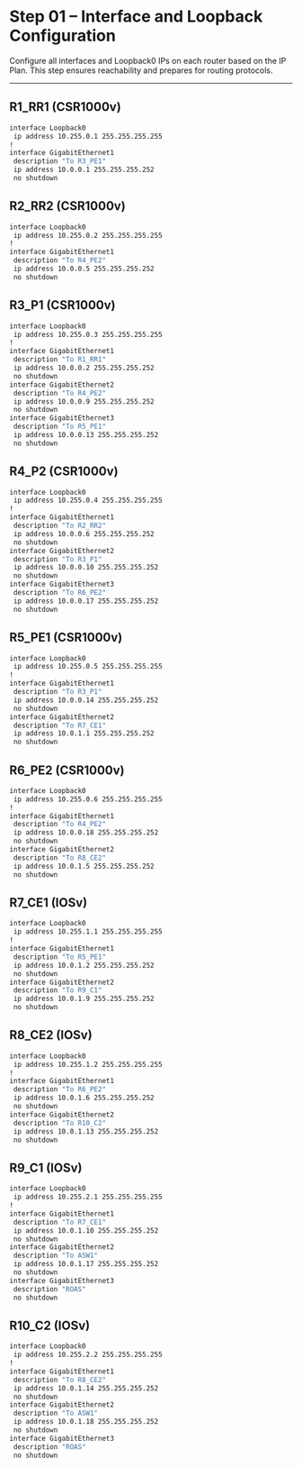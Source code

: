 # Step 01 – Interface and Loopback Configuration

Configure all interfaces and Loopback0 IPs on each router based on the IP Plan.
This step ensures reachability and prepares for routing protocols.

---

## R1_RR1 (CSR1000v)

```bash
interface Loopback0
 ip address 10.255.0.1 255.255.255.255
!
interface GigabitEthernet1
 description "To R3_PE1"
 ip address 10.0.0.1 255.255.255.252
 no shutdown
```

## R2_RR2 (CSR1000v)

```bash
interface Loopback0
 ip address 10.255.0.2 255.255.255.255
!
interface GigabitEthernet1
 description "To R4_PE2"
 ip address 10.0.0.5 255.255.255.252
 no shutdown
```

## R3_P1 (CSR1000v)

```bash
interface Loopback0
 ip address 10.255.0.3 255.255.255.255
!
interface GigabitEthernet1
 description "To R1_RR1"
 ip address 10.0.0.2 255.255.255.252
 no shutdown
interface GigabitEthernet2
 description "To R4_PE2"
 ip address 10.0.0.9 255.255.255.252
 no shutdown
interface GigabitEthernet3
 description "To R5_PE1"
 ip address 10.0.0.13 255.255.255.252
 no shutdown
```

## R4_P2 (CSR1000v)

```bash
interface Loopback0
 ip address 10.255.0.4 255.255.255.255
!
interface GigabitEthernet1
 description "To R2_RR2"
 ip address 10.0.0.6 255.255.255.252
 no shutdown
interface GigabitEthernet2
 description "To R3_P1"
 ip address 10.0.0.10 255.255.255.252
 no shutdown
interface GigabitEthernet3
 description "To R6_PE2"
 ip address 10.0.0.17 255.255.255.252
 no shutdown
```

## R5_PE1 (CSR1000v)

```bash
interface Loopback0
 ip address 10.255.0.5 255.255.255.255
!
interface GigabitEthernet1
 description "To R3_P1"
 ip address 10.0.0.14 255.255.255.252
 no shutdown
interface GigabitEthernet2
 description "To R7_CE1"
 ip address 10.0.1.1 255.255.255.252
 no shutdown
```

## R6_PE2 (CSR1000v)

```bash
interface Loopback0
 ip address 10.255.0.6 255.255.255.255
!
interface GigabitEthernet1
 description "To R4_PE2"
 ip address 10.0.0.18 255.255.255.252
 no shutdown
interface GigabitEthernet2
 description "To R8_CE2"
 ip address 10.0.1.5 255.255.255.252
 no shutdown
```

## R7_CE1 (IOSv)

```bash
interface Loopback0
 ip address 10.255.1.1 255.255.255.255
!
interface GigabitEthernet1
 description "To R5_PE1"
 ip address 10.0.1.2 255.255.255.252
 no shutdown
interface GigabitEthernet2
 description "To R9_C1"
 ip address 10.0.1.9 255.255.255.252
 no shutdown
```

## R8_CE2 (IOSv)

```bash
interface Loopback0
 ip address 10.255.1.2 255.255.255.255
!
interface GigabitEthernet1
 description "To R6_PE2"
 ip address 10.0.1.6 255.255.255.252
 no shutdown
interface GigabitEthernet2
 description "To R10_C2"
 ip address 10.0.1.13 255.255.255.252
 no shutdown
```

## R9_C1 (IOSv)

```bash
interface Loopback0
 ip address 10.255.2.1 255.255.255.255
!
interface GigabitEthernet1
 description "To R7_CE1"
 ip address 10.0.1.10 255.255.255.252
 no shutdown
interface GigabitEthernet2
 description "To ASW1"
 ip address 10.0.1.17 255.255.255.252
 no shutdown
interface GigabitEthernet3
 description "ROAS"
 no shutdown
```

## R10_C2 (IOSv)

```bash
interface Loopback0
 ip address 10.255.2.2 255.255.255.255
!
interface GigabitEthernet1
 description "To R8_CE2"
 ip address 10.0.1.14 255.255.255.252
 no shutdown
interface GigabitEthernet2
 description "To ASW1"
 ip address 10.0.1.18 255.255.255.252
 no shutdown
interface GigabitEthernet3
 description "ROAS"
 no shutdown